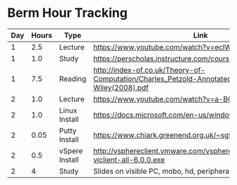 # Berm Hour Tracking  
	
Day | Hours | Type | Link | Note
------------ | ------------- | ------------- | ------------- | -------------
1 | 2.5 | Lecture | https://www.youtube.com/watch?v=ecIWPzGEbFc
1 | 1.0 | Study | https://perscholas.instructure.com/courses/166
1 | 7.5 | Reading | http://index-of.co.uk/Theory-of-Computation/Charles_Petzold-Annotated_Turing-Wiley(2008).pdf
2 | 1.0 | Lecture | https://www.youtube.com/watch?v=a-BOSpxYJ9M
2 | 1.0 | Linux Install | https://docs.microsoft.com/en-us/windows/wsl/install-win10
2 | 0.05 | Putty Install | https://www.chiark.greenend.org.uk/~sgtatham/putty/latest.html
2 | 0.5 | vSpere Install | http://vsphereclient.vmware.com/vsphereclient/VMware-viclient-all-6.0.0.exe
2 | 4 | Study | Slides on visible PC, mobo, hd, peripherals